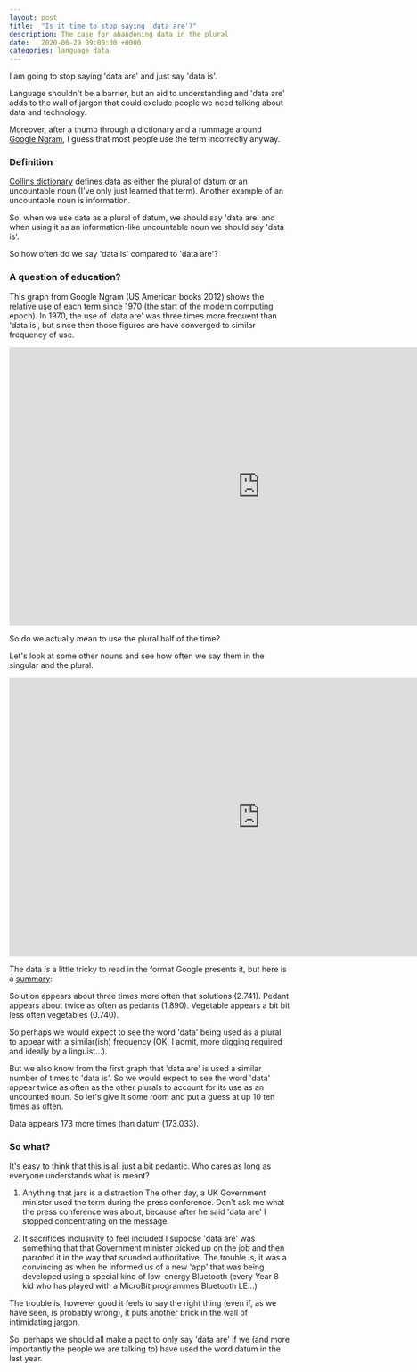 ```yaml
---
layout: post
title:  "Is it time to stop saying 'data are'?"
description: The case for abandoning data in the plural
date:   2020-06-29 09:00:00 +0000
categories: language data
---
```


I am going to stop saying 'data are' and just say 'data is'.

Language shouldn't be a barrier, but an aid to understanding and 'data are' adds to the wall of jargon that could exclude people we need talking about data and technology.

Moreover, after a thumb through a dictionary and a rummage around [Google Ngram](https://books.google.com/ngrams), I guess that most people use the term incorrectly anyway.

### Definition

[Collins dictionary](https://www.collinsdictionary.com/dictionary/english/data) defines data as either the plural of datum or an uncountable noun (I've only just learned that term). Another example of an uncountable noun is information.

So, when we use data as a plural of datum, we should say 'data are' and when using it as an information-like uncountable noun we should say 'data is'.

So how often do we say 'data is' compared to 'data are'?

### A question of education?
This graph from Google Ngram (US American books 2012) shows the relative use of each term since 1970 (the start of the modern computing epoch). In 1970, the use of 'data are' was three times more frequent than 'data is', but since then those figures are have converged to similar frequency of use.
<iframe name="ngram_chart" src="https://books.google.com/ngrams/interactive_chart?content=data+is%2Cdata+are&case_insensitive=on&year_start=1970&year_end=2010&corpus=17&smoothing=3&share=&direct_url=t4%3B%2Cdata%20is%3B%2Cc0%3B%2Cs0%3B%3Bdata%20is%3B%2Cc0%3B%3BData%20is%3B%2Cc0%3B.t4%3B%2Cdata%20are%3B%2Cc0%3B%2Cs0%3B%3Bdata%20are%3B%2Cc0%3B%3BData%20are%3B%2Cc0" width=900 height=500 marginwidth=0 marginheight=0 hspace=0 vspace=0 frameborder=0 scrolling=no></iframe>

So do we actually mean to use the plural half of the time?

Let's look at some other nouns and see how often we say them in the singular and the plural.

<iframe name="ngram_chart" src="https://books.google.com/ngrams/interactive_chart?content=solution%2Csolutions%2Cpedant%2Cpedants%2Cvegetable%2Cvegetables%2Cdatum%2Cdata&case_insensitive=on&year_start=1970&year_end=2010&corpus=17&smoothing=3&share=&direct_url=t4%3B%2Csolution%3B%2Cc0%3B%2Cs0%3B%3Bsolution%3B%2Cc0%3B%3BSolution%3B%2Cc0%3B%3BSOLUTION%3B%2Cc0%3B.t4%3B%2Csolutions%3B%2Cc0%3B%2Cs0%3B%3Bsolutions%3B%2Cc0%3B%3BSolutions%3B%2Cc0%3B%3BSOLUTIONS%3B%2Cc0%3B.t4%3B%2Cpedant%3B%2Cc0%3B%2Cs0%3B%3Bpedant%3B%2Cc0%3B%3BPedant%3B%2Cc0%3B%3BPEDANT%3B%2Cc0%3B.t4%3B%2Cpedants%3B%2Cc0%3B%2Cs0%3B%3Bpedants%3B%2Cc0%3B%3BPedants%3B%2Cc0%3B.t4%3B%2Cvegetable%3B%2Cc0%3B%2Cs0%3B%3Bvegetable%3B%2Cc0%3B%3BVegetable%3B%2Cc0%3B%3BVEGETABLE%3B%2Cc0%3B.t4%3B%2Cvegetables%3B%2Cc0%3B%2Cs0%3B%3Bvegetables%3B%2Cc0%3B%3BVegetables%3B%2Cc0%3B%3BVEGETABLES%3B%2Cc0%3B.t4%3B%2Cdatum%3B%2Cc0%3B%2Cs0%3B%3Bdatum%3B%2Cc0%3B%3BDatum%3B%2Cc0%3B%3BDATUM%3B%2Cc0%3B.t4%3B%2Cdata%3B%2Cc0%3B%2Cs0%3B%3Bdata%3B%2Cc0%3B%3BData%3B%2Cc0%3B%3BDATA%3B%2Cc0" width=900 height=500 marginwidth=0 marginheight=0 hspace=0 vspace=0 frameborder=0 scrolling=no></iframe>

The data *is* a little tricky to read in the format Google presents it, but here is a [summary](https://docs.google.com/spreadsheets/d/1pvcjs_McCi9LT5xr6MNtgl1XD6a1cqIoTjQPOwbq2Vk/edit?usp=sharing):

Solution appears about three times more often that solutions (2.741).
Pedant appears about twice as often as pedants (1.890).
Vegetable appears a bit bit less often vegetables (0.740).

So perhaps we would expect to see the word 'data' being used as a plural to appear with a similar(ish) frequency (OK, I admit, more digging required and ideally by a linguist...).

But we also know from the first graph that 'data are' is used a similar number of times to 'data is'. So we would expect to see the word 'data' appear twice as often as the other plurals to account for its use as an uncounted noun. So let's give it some room and put a guess at up 10 ten times as often.

Data appears 173 more times than datum (173.033).

### So what?
It's easy to think that this is all just a bit pedantic. Who cares as long as everyone understands what is meant?

1. Anything that jars is a distraction
The other day, a UK Government minister used the term during the press conference. Don't ask me what the press conference was about, because after he said 'data are' I stopped concentrating on the message.

2. It sacrifices inclusivity to feel included 
I suppose 'data are' was something that that Government minister picked up on the job and then parroted it in the way that sounded authoritative. The trouble is, it was a convincing as when he informed us of a new 'app' that was being developed using a special kind of low-energy Bluetooth (every Year 8 kid who has played with a MicroBit programmes Bluetooth LE...)

The trouble is, however good it feels to say the right thing (even if, as we have seen, is probably wrong), it puts another brick in the wall of intimidating jargon.

So, perhaps we should all make a pact to only say 'data are' if we (and more importantly the people we are talking to) have used the word datum in the last year.